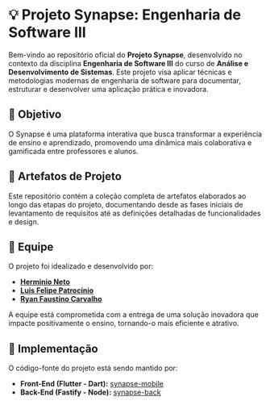 # 💡 Projeto Synapse: Engenharia de Software III

Bem-vindo ao repositório oficial do **Projeto Synapse**, desenvolvido no contexto da disciplina **Engenharia de Software III** do curso de **Análise e Desenvolvimento de Sistemas**. Este projeto visa aplicar técnicas e metodologias modernas de engenharia de software para documentar, estruturar e desenvolver uma aplicação prática e inovadora.

## 🎯 Objetivo

O Synapse é uma plataforma interativa que busca transformar a experiência de ensino e aprendizado, promovendo uma dinâmica mais colaborativa e gamificada entre professores e alunos.

## 📂 Artefatos de Projeto

Este repositório contém a coleção completa de artefatos elaborados ao longo das etapas do projeto, documentando desde as fases iniciais de levantamento de requisitos até as definições detalhadas de funcionalidades e design.

## 👥 Equipe

O projeto foi idealizado e desenvolvido por:

- **[Herminio Neto](https://github.com/herminioneto)**
- **[Luis Felipe Patrocínio](https://github.com/luisfpatrocinio)**
- **[Ryan Faustino Carvalho](https://github.com/ryofac/)**

A equipe está comprometida com a entrega de uma solução inovadora que impacte positivamente o ensino, tornando-o mais eficiente e atrativo.

## 🚀 Implementação  

O código-fonte do projeto está sendo mantido por:  

- **Front-End (Flutter - Dart):** [synapse-mobile](https://github.com/ryofac/synapse-mobile.git)  
- **Back-End (Fastify - Node):** [synapse-back](https://github.com/ryofac/synapse-back)  
